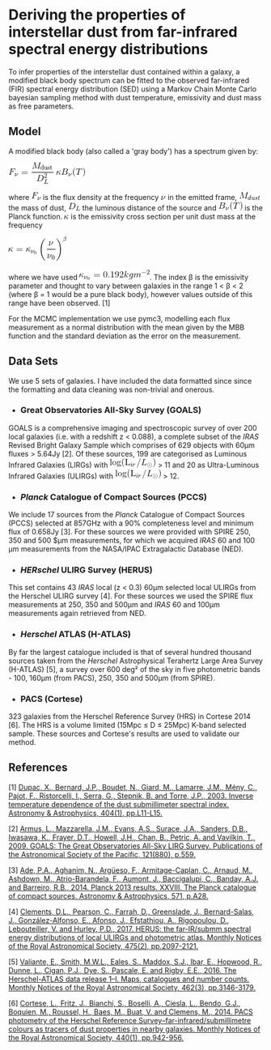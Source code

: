 # Deriving the properties of interstellar dust from far-infrared spectral energy distributions
To infer properties of the interstellar dust contained within a galaxy, a modified black body spectrum can be fitted to 
the observed far-infrared (FIR) spectral energy distribution (SED) using a Markov Chain Monte Carlo bayesian sampling 
method with dust temperature, emissivity and dust mass as free parameters.

## Model
A modified black body (also called a 'gray body') has a spectrum given by:

![](figures/equations/mbb.gif)

where ![](figures/equations/F_nu.gif) is the flux density at the frequency ![](figures/equations/nu.gif) in the emitted 
frame, ![](figures/equations/M_dust.gif) the mass of dust, ![](figures/equations/D_L.gif) the luminous distance of the 
source and ![](figures/equations/planck.gif) is the Planck function. ![](figures/equations/kappa.gif) is the emissivity 
cross section per unit dust mass at the frequency 

![](figures/equations/emissivity.gif)

where we have used ![](figures/equations/kappa_0.gif). The index β is the emissivity parameter and thought to vary
between galaxies in the range 1 < β < 2 (where β = 1 would be a pure black body), however values outside of this range
have been observed. [1]
 
For the MCMC implementation we use pymc3, modelling each flux measurement as a normal distribution with the mean given
by the MBB function and the standard deviation as the error on the measurement.


## Data Sets
We use 5 sets of galaxies. I have included the data formatted since since the formatting and data cleaning was 
non-trivial and onerous.

- ### Great Observatories All-Sky Survey (GOALS)
GOALS is a comprehensive imaging and spectroscopic survey of over 200 local galaxies (i.e. with a redshift z < 0.088), a
complete subset of the *IRAS* Revised Bright Galaxy Sample which comprises of 629 objects with 60μm fluxes > 5.64Jy [2].
Of these sources, 199 are categorised as Luminous Infrared Galaxies (LIRGs) with
![](figures/equations/log_luminosity.gif) > 11 and 20 as Ultra-Luminous Infrared Galaxies (ULIRGs) with 
![](figures/equations/log_luminosity.gif) > 12.

- ### *Planck* Catalogue of Compact Sources (PCCS)
We include 17 sources from the *Planck* Catalogue of Compact Sources (PCCS) selected at 857GHz with a 90% completeness
level and minimum flux of 0.658Jy [3]. For these sources we were provided with SPIRE 250, 350 and 500 $μm measurements,
for which we acquired *IRAS* 60 and 100 μm measurements from the NASA/IPAC Extragalactic Database (NED).

- ### *HERschel* ULIRG Survey (HERUS)
This set contains 43 *IRAS* local (z < 0.3) 60μm selected local ULIRGs from the Herschel ULIRG survey [4]. For these
sources we used the SPIRE flux measurements at 250, 350 and 500μm and *IRAS* 60 and 100μm measurements again retrieved
from NED.

- ### *Herschel* ATLAS (H-ATLAS)
By far the largest catalogue included is that of several hundred thousand sources taken from the *Herschel*
Astrophysical Terahertz Large Area Survey (H-ATLAS) [5], a survey over 600 deg² of the sky in five photometric bands -
100, 160μm (from PACS), 250, 350 and 500μm (from SPIRE).

- ### PACS (Cortese)
323 galaxies from the Herschel Reference Survey (HRS) in Cortese 2014 [6]. The HRS is a volume limited (15Mpc ≤ D ≤ 
25Mpc) K-band selected sample. These sources and Cortese's results are used to validate our method.

## References
[1] [Dupac, X., Bernard, J.P., Boudet, N., Giard, M., Lamarre, J.M., Mény, C., Pajot, F., Ristorcelli, I., Serra, G., 
Stepnik, B. and Torre, J.P., 2003. Inverse temperature dependence of the dust submillimeter spectral index. Astronomy &
Astrophysics, 404(1), pp.L11-L15.](https://www.aanda.org/articles/aa/pdf/2003/22/aafc183.pdf)

[2] [Armus, L., Mazzarella, J.M., Evans, A.S., Surace, J.A., Sanders, D.B., Iwasawa, K., Frayer, D.T., Howell, J.H.,
Chan, B., Petric, A. and Vavilkin, T., 2009. GOALS: The Great Observatories All-Sky LIRG Survey. Publications of the
Astronomical Society of the Pacific, 121(880), p.559.](https://arxiv.org/pdf/0904.4498.pdf)

[3] [Ade, P.A., Aghanim, N., Argüeso, F., Armitage-Caplan, C., Arnaud, M., Ashdown, M., Atrio-Barandela, F., Aumont, J.,
Baccigalupi, C., Banday, A.J. and Barreiro, R.B., 2014. Planck 2013 results. XXVIII. The Planck catalogue of compact
sources. Astronomy & Astrophysics, 571, p.A28.
](https://www.aanda.org/articles/aa/pdf/2014/11/aa21524-13.pdf)

[4] [Clements, D.L., Pearson, C., Farrah, D., Greenslade, J., Bernard-Salas, J., González-Alfonso, E., Afonso, J.,
Efstathiou, A., Rigopoulou, D., Lebouteiller, V. and Hurley, P.D., 2017. HERUS: the far-IR/submm spectral energy
distributions of local ULIRGs and photometric atlas. Monthly Notices of the Royal Astronomical Society, 475(2),
pp.2097-2121.](https://arxiv.org/pdf/1712.04843)

[5] [Valiante, E., Smith, M.W.L., Eales, S., Maddox, S.J., Ibar, E., Hopwood, R., Dunne, L., Cigan, P.J., Dye, S.,
Pascale, E. and Rigby, E.E., 2016. The Herschel-ATLAS data release 1–I. Maps, catalogues and number counts. Monthly
Notices of the Royal Astronomical Society, 462(3), pp.3146-3179.](https://arxiv.org/pdf/1606.09615)

[6] [Cortese, L., Fritz, J., Bianchi, S., Boselli, A., Ciesla, L., Bendo, G.J., Boquien, M., Roussel, H., Baes, M., 
Buat, V. and Clemens, M., 2014. PACS photometry of the Herschel Reference Survey–far-infrared/submillimetre colours as
tracers of dust properties in nearby galaxies. Monthly Notices of the Royal Astronomical Society, 440(1),
pp.942-956.](https://academic.oup.com/mnras/article/440/1/942/2891848)